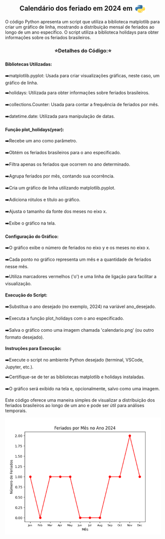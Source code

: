 <h2 align="center"> Calendário dos feriado em 2024 em <img align="center" alt="Python" height="30" width="40" src="https://raw.githubusercontent.com/devicons/devicon/master/icons/python/python-original.svg"></h2>

<p>O código Python apresenta um script que utiliza a biblioteca matplotlib para criar um gráfico de linha, mostrando a distribuição mensal de feriados ao longo de um ano específico.
O script utiliza a biblioteca holidays para obter informações sobre os feriados brasileiros.</p>

<h3 align="center">⭐Detalhes do Código:⭐</h3>

<h4> Bibliotecas Utilizadas:</h4>

<p>➡️matplotlib.pyplot: Usada para criar visualizações gráficas, neste caso, um gráfico de linha.</p>
<p>➡️holidays: Utilizada para obter informações sobre feriados brasileiros.</p>
<p>➡️collections.Counter: Usada para contar a frequência de feriados por mês.</p>
<p>➡️datetime.date: Utilizada para manipulação de datas.</p>

<h4> Função plot_holidays(year):</h4>

<p>➡️Recebe um ano como parâmetro.</p>
<p>➡️Obtém os feriados brasileiros para o ano especificado.</p>
<p>➡️Filtra apenas os feriados que ocorrem no ano determinado.</p>
<p>➡️Agrupa feriados por mês, contando sua ocorrência.</p>
<p>➡️Cria um gráfico de linha utilizando matplotlib.pyplot.</p>
<p>➡️Adiciona rótulos e título ao gráfico.</p>
<p>➡️Ajusta o tamanho da fonte dos meses no eixo x.</p>
<p>➡️Exibe o gráfico na tela.</p>
  
<h4> Configuração do Gráfico:</h4>

<p>➡️O gráfico exibe o número de feriados no eixo y e os meses no eixo x.</p>
<p>➡️Cada ponto no gráfico representa um mês e a quantidade de feriados nesse mês.</p>
<p>➡️Utiliza marcadores vermelhos ('o') e uma linha de ligação para facilitar a visualização.</p>
  
<h4> Execução do Script:</h4>

<p>➡️Substitua o ano desejado (no exemplo, 2024) na variável ano_desejado.</p>
<p>➡️Executa a função plot_holidays com o ano especificado.</p>
<p>➡️Salva o gráfico como uma imagem chamada 'calendario.png' (ou outro formato desejado).</p>
  
<h4> Instruções para Execução:</h4>

<p>➡️Execute o script no ambiente Python desejado (terminal, VSCode, Jupyter, etc.).</p>
<p>➡️Certifique-se de ter as bibliotecas matplotlib e holidays instaladas.</p>
<p>➡️O gráfico será exibido na tela e, opcionalmente, salvo como uma imagem.</p>
  
<p>Este código oferece uma maneira simples de visualizar a distribuição dos feriados brasileiros ao longo de um ano e pode ser útil para análises temporais.</p>


<div align="center">
<img  src="calendario.png" alt="grafico">
</div>
